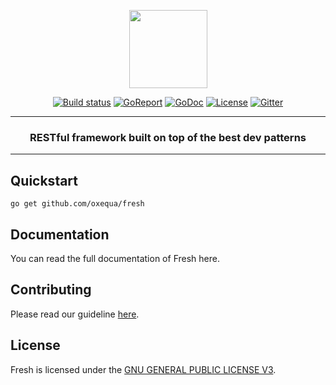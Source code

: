 <p align="center">
  <img src="https://i.imgur.com/K9C4VGj.png" width="125px">
</p>
<p align="center">
  <a href="https://travis-ci.org/oxequa/fresh"><img src="https://img.shields.io/travis/oxequa/fresh.svg?style=flat-square" alt="Build status"></a>
  <a href="https://goreportcard.com/report/github.com/oxequa/fresh"><img src="https://goreportcard.com/badge/github.com/oxequa/fresh?style=flat-square" alt="GoReport"></a>
  <a href="http://godoc.org/github.com/oxequa/fresh"><img src="http://img.shields.io/badge/go-documentation-blue.svg?style=flat-square" alt="GoDoc"></a>
  <a href="https://raw.githubusercontent.com/oxequa/fresh/v1/LICENSE"><img src="https://img.shields.io/aur/license/yaourt.svg?style=flat-square" alt="License"></a>
  <a href="https://gitter.im/oxequa/fresh?utm_source=badge&utm_medium=badge&utm_campaign=pr-badge&utm_content=badge"><img src="https://img.shields.io/gitter/room/oxequa/fresh.svg?style=flat-square" alt="Gitter"></a>
</p>
<hr>
<h3 align="center">RESTful framework built on top of the best dev patterns</h3>
<hr>

## Quickstart

```
go get github.com/oxequa/fresh
```

## Documentation

You can read the full documentation of Fresh here.

## Contributing

Please read our guideline [here](CONTRIBUTING.md).

## License

Fresh is licensed under the [GNU GENERAL PUBLIC LICENSE V3](LICENSE).
